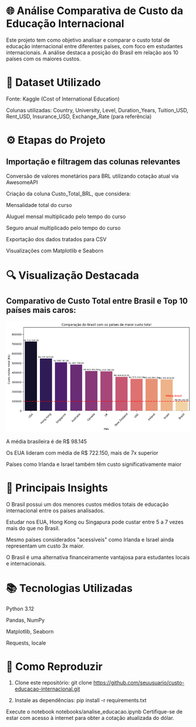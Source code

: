 # 🌐 Análise Comparativa de Custo da Educação Internacional

Este projeto tem como objetivo analisar e comparar o custo total de educação internacional entre diferentes países, com foco em estudantes internacionais. A análise destaca a posição do Brasil em relação aos 10 países com os maiores custos.

# 📁 Dataset Utilizado

Fonte: Kaggle (Cost of International Education)

Colunas utilizadas:
Country, University, Level, Duration_Years, Tuition_USD, Rent_USD, Insurance_USD, Exchange_Rate (para referência)

# ⚙️ Etapas do Projeto

## Importação e filtragem das colunas relevantes

Conversão de valores monetários para BRL utilizando cotação atual via AwesomeAPI

Criação da coluna Custo_Total_BRL, que considera:

Mensalidade total do curso

Aluguel mensal multiplicado pelo tempo do curso

Seguro anual multiplicado pelo tempo do curso

Exportação dos dados tratados para CSV

Visualizações com Matplotlib e Seaborn

# 🔍 Visualização Destacada

## Comparativo de Custo Total entre Brasil e Top 10 países mais caros:
![Gráfico Comparativo](assets/grafico_custo_total.png)

A média brasileira é de R$ 98.145

Os EUA lideram com média de R$ 722.150, mais de 7x superior

Países como Irlanda e Israel também têm custo significativamente maior

# 🧰 Principais Insights

O Brasil possui um dos menores custos médios totais de educação internacional entre os países analisados.

Estudar nos EUA, Hong Kong ou Singapura pode custar entre 5 a 7 vezes mais do que no Brasil.

Mesmo países considerados "acessíveis" como Irlanda e Israel ainda representam um custo 3x maior.

O Brasil é uma alternativa financeiramente vantajosa para estudantes locais e internacionais.

# 📚 Tecnologias Utilizadas

Python 3.12

Pandas, NumPy

Matplotlib, Seaborn

Requests, locale

# 💾 Como Reproduzir

1. Clone este repositório: 
git clone https://github.com/seuusuario/custo-educacao-internacional.git

2. Instale as dependências:
pip install -r requirements.txt

Execute o notebook notebooks/analise_educacao.ipynb
Certifique-se de estar com acesso à internet para obter a cotação atualizada do dólar.
